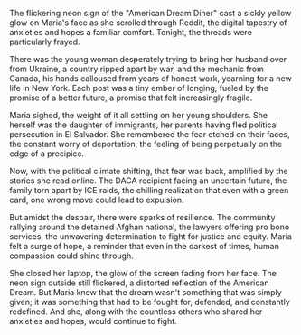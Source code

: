 The flickering neon sign of the "American Dream Diner" cast a sickly yellow glow on Maria's face as she scrolled through Reddit, the digital tapestry of anxieties and hopes a familiar comfort. Tonight, the threads were particularly frayed.

There was the young woman desperately trying to bring her husband over from Ukraine, a country ripped apart by war, and the mechanic from Canada, his hands calloused from years of honest work, yearning for a new life in New York. Each post was a tiny ember of longing, fueled by the promise of a better future, a promise that felt increasingly fragile.

Maria sighed, the weight of it all settling on her young shoulders. She herself was the daughter of immigrants, her parents having fled political persecution in El Salvador. She remembered the fear etched on their faces, the constant worry of deportation, the feeling of being perpetually on the edge of a precipice.

Now, with the political climate shifting, that fear was back, amplified by the stories she read online. The DACA recipient facing an uncertain future, the family torn apart by ICE raids, the chilling realization that even with a green card, one wrong move could lead to expulsion.

But amidst the despair, there were sparks of resilience. The community rallying around the detained Afghan national, the lawyers offering pro bono services, the unwavering determination to fight for justice and equity. Maria felt a surge of hope, a reminder that even in the darkest of times, human compassion could shine through.

She closed her laptop, the glow of the screen fading from her face. The neon sign outside still flickered, a distorted reflection of the American Dream. But Maria knew that the dream wasn't something that was simply given; it was something that had to be fought for, defended, and constantly redefined. And she, along with the countless others who shared her anxieties and hopes, would continue to fight.